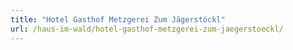 ```yaml
---
title: "Hotel Gasthof Metzgerei Zum Jägerstöckl"
url: /haus-im-wald/hotel-gasthof-metzgerei-zum-jaegerstoeckl/
---
```

